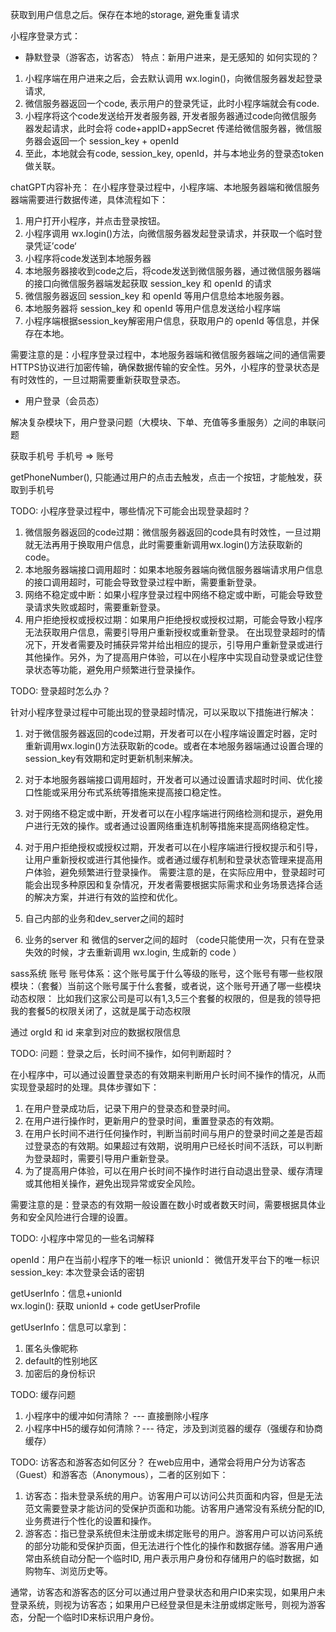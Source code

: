 获取到用户信息之后。保存在本地的storage, 避免重复请求

小程序登录方式：
* 静默登录（游客态，访客态）
特点：新用户进来，是无感知的
如何实现的？
1. 小程序端在用户进来之后，会去默认调用 wx.login()，向微信服务器发起登录请求, 
2. 微信服务器返回一个code, 表示用户的登录凭证，此时小程序端就会有code.
3. 小程序将这个code发送给开发者服务器, 开发者服务器通过code向微信服务器发起请求，此时会将 code+appID+appSecret 传递给微信服务器，微信服务器会返回一个 session_key + openId
4. 至此，本地就会有code, session_key, openId，并与本地业务的登录态token做关联。

chatGPT内容补充：
在小程序登录过程中，小程序端、本地服务器端和微信服务器端需要进行数据传递，具体流程如下：
1. 用户打开小程序，并点击登录按钮。
2. 小程序调用 wx.login()方法，向微信服务器发起登录请求，并获取一个临时登录凭证’code‘
3. 小程序将code发送到本地服务器
4. 本地服务器接收到code之后，将code发送到微信服务器，通过微信服务器端的接口向微信服务器端发起获取 session_key 和 openId 的请求
5. 微信服务器返回 session_key 和 openId 等用户信息给本地服务器。
6. 本地服务器将 session_key 和 openId 等用户信息发送给小程序端
7. 小程序端根据session_key解密用户信息，获取用户的 openId 等信息，并保存在本地。

需要注意的是：小程序登录过程中，本地服务器端和微信服务器端之间的通信需要HTTPS协议进行加密传输，确保数据传输的安全性。另外，小程序的登录状态是有时效性的，一旦过期需要重新获取登录态。

* 用户登录（会员态）

解决复杂模块下，用户登录问题（大模块、下单、充值等多重服务）之间的串联问题

获取手机号
手机号 => 账号

getPhoneNumber(), 只能通过用户的点击去触发，点击一个按钮，才能触发，获取到手机号 

TODO: 小程序登录过程中，哪些情况下可能会出现登录超时？

1. 微信服务器返回的code过期：微信服务器返回的code具有时效性，一旦过期就无法再用于换取用户信息，此时需要重新调用wx.login()方法获取新的code。
2. 本地服务器端接口调用超时：如果本地服务器端向微信服务器端请求用户信息的接口调用超时，可能会导致登录过程中断，需要重新登录。
3. 网络不稳定或中断：如果小程序登录过程中网络不稳定或中断，可能会导致登录请求失败或超时，需要重新登录。
4. 用户拒绝授权或授权过期：如果用户拒绝授权或授权过期，可能会导致小程序无法获取用户信息，需要引导用户重新授权或重新登录。
在出现登录超时的情况下，开发者需要及时捕获异常并给出相应的提示，引导用户重新登录或进行其他操作。另外，为了提高用户体验，可以在小程序中实现自动登录或记住登录状态等功能，避免用户频繁进行登录操作。

TODO: 登录超时怎么办？

针对小程序登录过程中可能出现的登录超时情况，可以采取以下措施进行解决：

1. 对于微信服务器返回的code过期，开发者可以在小程序端设置定时器，定时重新调用wx.login()方法获取新的code。或者在本地服务器端通过设置合理的session_key有效期和定时更新机制来解决。
2. 对于本地服务器端接口调用超时，开发者可以通过设置请求超时时间、优化接口性能或采用分布式系统等措施来提高接口稳定性。
3. 对于网络不稳定或中断，开发者可以在小程序端进行网络检测和提示，避免用户进行无效的操作。或者通过设置网络重连机制等措施来提高网络稳定性。
4. 对于用户拒绝授权或授权过期，开发者可以在小程序端进行授权提示和引导，让用户重新授权或进行其他操作。或者通过缓存机制和登录状态管理来提高用户体验，避免频繁进行登录操作。
需要注意的是，在实际应用中，登录超时可能会出现多种原因和复杂情况，开发者需要根据实际需求和业务场景选择合适的解决方案，并进行有效的监控和优化。

1. 自己内部的业务和dev_server之间的超时
2. 业务的server 和 微信的server之间的超时 （code只能使用一次，只有在登录失效的时候，才去重新调用 wx.login, 生成新的 code ）

sass系统
账号
账号体系：这个账号属于什么等级的账号，这个账号有哪一些权限
模块：（套餐）当前这个账号属于什么套餐，或者说，这个账号开通了哪一些模块
动态权限：  比如我们这家公司是可以有1,3,5三个套餐的权限的，但是我的领导把我的套餐5的权限关闭了，这就是属于动态权限
 
通过 orgId 和 id 来拿到对应的数据权限信息


TODO: 问题：登录之后，长时间不操作，如何判断超时？

在小程序中，可以通过设置登录态的有效期来判断用户长时间不操作的情况，从而实现登录超时的处理。具体步骤如下：

1. 在用户登录成功后，记录下用户的登录态和登录时间。
2. 在用户进行操作时，更新用户的登录时间，重置登录态的有效期。
3. 在用户长时间不进行任何操作时，判断当前时间与用户的登录时间之差是否超过登录态的有效期。如果超过有效期，说明用户已经长时间不活跃，可以判断为登录超时，需要引导用户重新登录。
4. 为了提高用户体验，可以在用户长时间不操作时进行自动退出登录、缓存清理或其他相关操作，避免出现异常或安全风险。

需要注意的是：登录态的有效期一般设置在数小时或者数天时间，需要根据具体业务和安全风险进行合理的设置。

TODO: 小程序中常见的一些名词解释

openId：用户在当前小程序下的唯一标识
unionId： 微信开发平台下的唯一标识
session_key: 本次登录会话的密钥

getUserInfo：信息+unionId  
wx.login(): 获取 unionId + code
getUserProfile

getUserInfo：信息可以拿到：
1. 匿名头像昵称
2. default的性别地区
3. 加密后的身份标识

TODO: 缓存问题
1. 小程序中的缓冲如何清除？ --- 直接删除小程序
2. 小程序中H5的缓存如何清除？--- 待定，涉及到浏览器的缓存（强缓存和协商缓存）

TODO: 访客态和游客态如何区分？
在web应用中，通常会将用户分为访客态（Guest）和游客态（Anonymous），二者的区别如下：
1. 访客态：指未登录系统的用户。访客用户可以访问公共页面和内容，但是无法范文需要登录才能访问的受保护页面和功能。访客用户通常没有系统分配的ID, 业务费进行个性化的设置和操作。
2. 游客态：指已登录系统但未注册或未绑定账号的用户。游客用户可以访问系统的部分功能和受保护页面，但无法进行个性化的操作和数据存储。游客用户通常由系统自动分配一个临时ID, 用户表示用户身份和存储用户的临时数据，如购物车、浏览历史等。

通常，访客态和游客态的区分可以通过用户登录状态和用户ID来实现，如果用户未登录系统，则视为访客态；如果用户已经登录但是未注册或绑定账号，则视为游客态，分配一个临时ID来标识用户身份。
  
